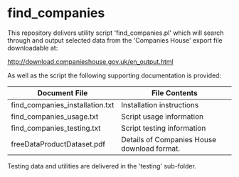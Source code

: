 # find_companies

This repository delivers utility script 'find_companies.pl' which will
search through and output selected data from the 'Companies House'
export file downloadable at:

http://download.companieshouse.gov.uk/en_output.html 

As well as the script the following supporting documentation is provided:

Document File | File Contents
------------- | -------------
find_companies_installation.txt | Installation instructions
find_companies_usage.txt | Script usage information
find_companies_testing.txt | Script testing information
freeDataProductDataset.pdf | Details of Companies House download format.

Testing data and utilities are delivered in the 'testing' sub-folder. 

